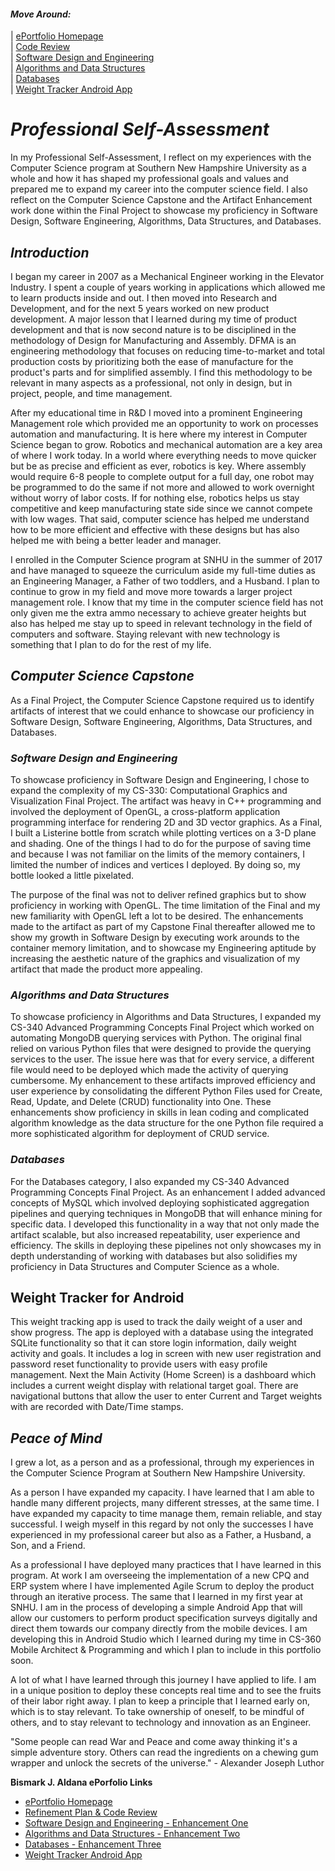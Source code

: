#### _Move Around:_
| [ePortfolio Homepage](https://bizofsteel.github.io)<br>
| [Code Review](https://bizofsteel.github.io/Code_Review.html)<br>
| [Software Design and Engineering](https://bizofsteel.github.io/Software_Design_and_Engineering.html)<br> 
| [Algorithms and Data Structures](https://bizofsteel.github.io/Algorithms_and_Data_Structure.html)<br>
| [Databases](https://bizofsteel.github.io/Databases.html)<br>
| [Weight Tracker Android App](https://bizofsteel.github.io/DroidWeightApp.html)<br>


# _Professional Self-Assessment_

In my Professional Self-Assessment, I reflect on my experiences with the Computer Science program at Southern New Hampshire University as a whole and how it has shaped my professional goals and values and prepared me to expand my career into the computer science field. I also reflect on the Computer Science Capstone and the Artifact Enhancement work done within the Final Project to showcase my proficiency in Software Design, Software Engineering, Algorithms, Data Structures, and Databases.  

## _Introduction_

I began my career in 2007 as a Mechanical Engineer working in the Elevator Industry.   I spent a couple of years working in applications which allowed me to learn products inside and out.   I then moved into Research and Development, and for the next 5 years worked on new product development.  A major lesson that I learned during my time of product development and that is now second nature is to be disciplined in the methodology of Design for Manufacturing and Assembly.  DFMA is an engineering methodology that focuses on reducing time-to-market and total production costs by prioritizing both the ease of manufacture for the product's parts and for simplified assembly.  I find this methodology to be relevant in many aspects as a professional, not only in design, but in project, people, and time management. 

After my educational time in R&D I moved into a prominent Engineering Management role which provided me an opportunity to work on processes automation and manufacturing.   It is here where my interest in Computer Science began to grow.  Robotics and mechanical automation are a key area of where I work today.  In a world where everything needs to move quicker but be as precise and efficient as ever, robotics is key. Where assembly would require 6-8 people to complete output for a full day, one robot may be programmed to do the same if not more and allowed to work overnight without worry of labor costs.  If for nothing else, robotics helps us stay competitive and keep manufacturing state side since we cannot compete with low wages.  That said, computer science has helped me understand how to be more efficient and effective with these designs but has also helped me with being a better leader and manager.

I enrolled in the Computer Science program at SNHU in the summer of 2017 and have managed to squeeze the curriculum aside my full-time duties as an Engineering Manager, a Father of two toddlers, and a Husband.  I plan to continue to grow in my field and move more towards a larger project management role.   I know that my time in the computer science field has not only given me the extra ammo necessary to achieve greater heights but also has helped me stay up to speed in relevant technology in the field of computers and software.   Staying relevant with new technology is something that I plan to do for the rest of my life.
## _Computer Science Capstone_

As a Final Project, the Computer Science Capstone required us to identify artifacts of interest that we could enhance to showcase our proficiency in Software Design, Software Engineering, Algorithms, Data Structures, and Databases.  

### _Software Design and Engineering_

To showcase proficiency in Software Design and Engineering, I chose to expand the complexity of my CS-330: Computational Graphics and Visualization Final Project.  The artifact was heavy in C++ programming and involved the deployment of OpenGL, a cross-platform application programming interface for rendering 2D and 3D vector graphics.   As a Final, I built a Listerine bottle from scratch while plotting vertices on a 3-D plane and shading. One of the things I had to do for the purpose of saving time and because I was not familiar on the limits of the memory containers, I limited the number of indices and vertices I deployed.  By doing so, my bottle looked a little pixelated.  

The purpose of the final was not to deliver refined graphics but to show proficiency in working with OpenGL.   The time limitation of the Final and my new familiarity with OpenGL left a lot to be desired.   The enhancements made to the artifact as part of my Capstone Final thereafter allowed me to show my growth in Software Design by executing work arounds to the container memory limitation, and to showcase my Engineering aptitude by increasing the aesthetic nature of the graphics and visualization of my artifact that made the product more appealing.

### _Algorithms and Data Structures_

To showcase proficiency in Algorithms and Data Structures, I expanded my CS-340 Advanced
Programming Concepts Final Project which worked on automating MongoDB querying services with Python.  The original final relied on various Python files that were designed to provide the querying services to the user.   The issue here was that for every service, a different file would need to be deployed which made the activity of querying cumbersome.  My enhancement to these artifacts improved efficiency and user experience by consolidating the different Python Files used for Create, Read, Update, and Delete (CRUD) functionality into One.  These enhancements show proficiency in skills in lean coding and complicated algorithm knowledge as the data structure for the one Python file required a more sophisticated algorithm for deployment of CRUD service.

### _Databases_

For the Databases category, I also expanded my CS-340 Advanced Programming Concepts Final Project.  As an enhancement I added advanced concepts of MySQL which involved deploying sophisticated aggregation pipelines and querying techniques in MongoDB that will enhance mining for specific data.  I developed this functionality in a way that not only made the artifact scalable, but also increased repeatability, user experience and efficiency.  The skills in deploying these pipelines not only showcases my in depth understanding of working with databases but also solidifies my proficiency in Data Structures and Computer Science as a whole.  

## Weight Tracker for Android
This weight tracking app is used to track the daily weight of a user and show progress. The app is deployed with a database using the integrated SQLite functionality so that it can store login information, daily weight activity and goals. It includes a log in screen with new user registration and password reset functionality to provide users with easy profile management. Next the Main Activity (Home Screen) is a dashboard which includes a current weight display with relational target goal. There are navigational buttons that allow the user to enter Current and Target weights with are recorded with Date/Time stamps.

## _Peace of Mind_

I grew a lot, as a person and as a professional, through my experiences in the Computer Science Program at Southern New Hampshire University.   

As a person I have expanded my capacity.   I have learned that I am able to handle many different projects, many different stresses, at the same time.  I have expanded my capacity to time manage them, remain reliable, and stay successful.  I weigh myself in this regard by not only the successes I have experienced in my professional career but also as a Father, a Husband, a Son, and a Friend.  

As a professional I have deployed many practices that I have learned in this program.  At work I am overseeing the implementation of a new CPQ and ERP system where I have implemented Agile Scrum to deploy the product through an iterative process.  The same that I learned in my first year at SNHU.   I am in the process of developing a simple Android App that will allow our customers to perform product specification surveys digitally and direct them towards our company directly from the mobile devices.  I am developing this in Android Studio which I learned during my time in CS-360 Mobile Architect & Programming and which I plan to include in this portfolio soon.

A lot of what I have learned through this journey I have applied to life.  I am in a unique position to deploy these concepts real time and to see the fruits of their labor right away.   I plan to keep a principle that I learned early on, which is to stay relevant.  To take ownership of oneself, to be mindful of others, and to stay relevant to technology and innovation as an Engineer.  

"Some people can read War and Peace and come away thinking it's a simple adventure story. Others can read the ingredients on a chewing gum wrapper and unlock the secrets of the universe." - Alexander Joseph Luthor


**Bismark J. Aldana ePorfolio Links**<br>
* [ePortfolio Homepage](https://bizofsteel.github.io)<br>
* [Refinement Plan & Code Review](https://bizofsteel.github.io/Code_Review.html)<br>
* [Software Design and Engineering - Enhancement One](https://bizofsteel.github.io/Software_Design_and_Engineering.html)<br>
* [Algorithms and Data Structures - Enhancement Two](https://bizofsteel.github.io/Algorithms_and_Data_Structure.html)<br>
* [Databases - Enhancement Three](https://bizofsteel.github.io/Databases.html)<br>
* [Weight Tracker Android App](https://bizofsteel.github.io/DroidWeightApp.html)<br>

